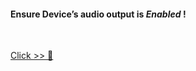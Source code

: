 <h4>Ensure Device’s audio output is <i>Enabled</i> !</h4> 


<br />

[Click >> 🍳](https://player.vimeo.com/video/429245404)





